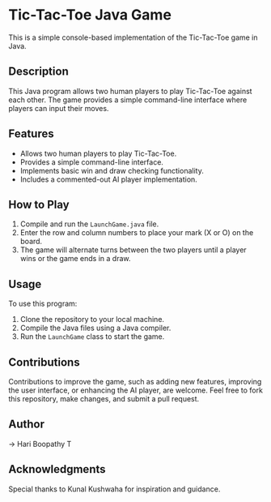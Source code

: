 # Tic-Tac-Toe Java Game

This is a simple console-based implementation of the Tic-Tac-Toe game in Java.

## Description

This Java program allows two human players to play Tic-Tac-Toe against each other. The game provides a simple command-line interface where players can input their moves.

## Features

- Allows two human players to play Tic-Tac-Toe.
- Provides a simple command-line interface.
- Implements basic win and draw checking functionality.
- Includes a commented-out AI player implementation.

## How to Play

1. Compile and run the `LaunchGame.java` file.
2. Enter the row and column numbers to place your mark (X or O) on the board.
3. The game will alternate turns between the two players until a player wins or the game ends in a draw.

## Usage

To use this program:

1. Clone the repository to your local machine.
2. Compile the Java files using a Java compiler.
3. Run the `LaunchGame` class to start the game.

## Contributions

Contributions to improve the game, such as adding new features, improving the user interface, or enhancing the AI player, are welcome. Feel free to fork this repository, make changes, and submit a pull request.

## Author
 -> Hari Boopathy T

## Acknowledgments

Special thanks to Kunal Kushwaha for inspiration and guidance.
